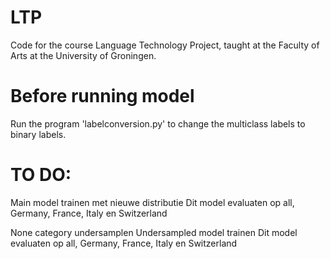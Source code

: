# LTP
Code for the course Language Technology Project, taught at the Faculty of Arts at the University of Groningen.

# Before running model
Run the program 'labelconversion.py' to change the multiclass labels to binary labels.

# TO DO:

Main model trainen met nieuwe distributie
Dit model evaluaten op all, Germany, France, Italy en Switzerland

None category undersamplen
Undersampled model trainen
Dit model evaluaten op all, Germany, France, Italy en Switzerland
